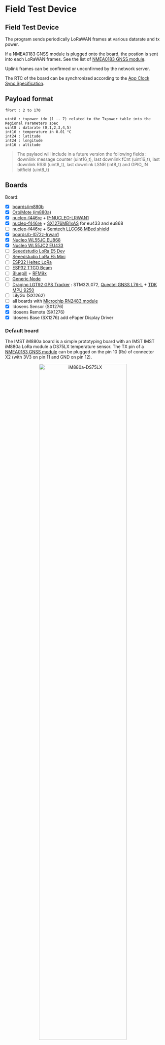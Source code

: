 # Field Test Device

## Field Test Device

The program sends periodically LoRaWAN frames at various datarate and tx power.

If a NMEA0183 GNSS module is plugged onto the board, the postion is sent into each LoRaWAN frames. See the list of [NMEA0183 GNSS module](../gnss_modules.md).

Uplink frames can be confirmed or unconfirmed by the network server.

The RTC of the board can be synchronized according to the [App Clock Sync Specification](https://lora-alliance.org/resource-hub/lorawanr-application-layer-clock-synchronization-specification-v100).

## Payload format

	fPort : 2 to 170
	
	uint8 : txpower idx (1 .. 7) related to the Txpower table into the Regional Parameters spec
	uint8 : datarate (0,1,2,3,4,5)
	int16 : temperature in 0.01 °C
	int24 : latitude
	int24 : longitude
	int16 : altitude


> The paylaod will include in a future version the following fields : downlink message counter (uint16_t), last downlink fCnt (uint16_t), last downlink RSSI (uint8_t), last downlink LSNR (int8_t) and GPIO_IN bitfield (uint8_t)


## Boards

Board:
* [x] [boards/im880b](https://github.com/RIOT-OS/RIOT/tree/master/boards/im880b)
* [x] [OrbiMote (im880a)](https://github.com/CampusIoT/orbimote)
* [x] [nucleo-f446re](https://github.com/RIOT-OS/RIOT/tree/master/boards/nucleo-f446re) + [P-NUCLEO-LRWAN1](https://www.st.com/en/evaluation-tools/p-nucleo-lrwan1.html)
* [x] [nucleo-f446re](https://github.com/RIOT-OS/RIOT/tree/master/boards/nucleo-f446re) + [SX1276MB1xAS](https://os.mbed.com/components/SX1276MB1xAS/) for eu433 and eu868
* [ ] [nucleo-f446re](https://github.com/RIOT-OS/RIOT/tree/master/boards/nucleo-f446re) + [Semtech LLCC68 MBed shield](https://github.com/RIOT-OS/RIOT/tree/master/drivers/sx126x)
* [x] [boards/b-l072z-lrwan1](https://github.com/RIOT-OS/RIOT/tree/master/boards/b-l072z-lrwan1)
* [x] [Nucleo WL55JC EU868](https://github.com/RIOT-OS/RIOT/tree/master/boards/nucleo-wl55jc)
* [x] [Nucleo WL55JC2 EU433](https://github.com/RIOT-OS/RIOT/tree/master/boards/nucleo-wl55jc)
* [ ] [Seeedstudio LoRa E5 Dev](https://github.com/RIOT-OS/RIOT/tree/master/boards/lora-e5-dev)
* [ ] [Seeedstudio LoRa E5 Mini](https://github.com/RIOT-OS/RIOT/tree/master/boards/lora-e5-mini)
* [ ] [ESP32 Heltec LoRa](https://github.com/RIOT-OS/RIOT/tree/master/boards/esp32-heltec-lora32-v2)
* [ ] [ESP32 TTGO Beam](https://github.com/RIOT-OS/RIOT/blob/master/boards/esp32-ttgo-t-beam)
* [ ] [Bluepill](https://github.com/RIOT-OS/RIOT/tree/master/boards/bluepill-stm32f030c8) + [RFM9x](https://learn.adafruit.com/adafruit-rfm69hcw-and-rfm96-rfm95-rfm98-lora-packet-padio-breakouts/arduino-wiring)
* [ ] [Generic Node](https://www.genericnode.com/)
* [ ] [Dragino LGT92 GPS Tracker](https://www.dragino.com/products/lora-lorawan-end-node/item/142-lgt-92.html) : STM32L072, [Quectel GNSS L76-L](https://www.quectel.com/product/gnss-l76-l/) + [TDK MPU 9250](https://invensense.tdk.com/products/motion-tracking/9-axis/mpu-9250/)
* [ ] LilyGo (SX1262)
* [ ] all boards with [Microchip RN2483 module](https://github.com/RIOT-OS/RIOT/tree/master/drivers/rn2xx3)
* [x] Idosens Sensor (SX1276)
* [x] Idosens Remote (SX1276)
* [x] Idosens Base (SX1276) add ePaper Display Driver

### Default board

The IMST iM880a board is a simple prototyping board with an IMST IMST iM880a LoRa module 
a DS75LX temperature sensor. The TX pin of a [NMEA0183 GNSS module](../gnss_modules.md) can be plugged on the pin 10 (Rx) of connector X2 (with 3V3 on pin 11 and GND on pin 12).

<p align="center">
<img src="images/im880a-ds75lx.jpg" alt="iM880a-DS75LX" width="75%"/>
</p>

## Libraries

Packages & Drivers:
* [semtech-loramac](https://github.com/RIOT-OS/RIOT/tree/master/pkg/semtech-loramac)
* [cayenne-lpp](https://github.com/RIOT-OS/RIOT/tree/master/pkg/cayenne-lpp)
* [ds75lx](https://github.com/RIOT-OS/RIOT/tree/master/drivers/ds75lx)

GPS modules:
* [See notes](../gnss_modules.md)

## Build and flash

### Build and flash for Nucleo WL55JC (`BOARD=nucleo-wl55jc`)


Build and flash the firmware
```bash
export RIOTBASE=~/github/RIOT-OS/RIOT
make BOARD=nucleo-wl55jc flash
```

> Remark: The version of `openocd` should be `0.11.0+`

### Build and flash for Nucleo WL55JC2 ISM 433 MHz  (`BOARD=nucleo-wl55jc REGION=EU433`)


Build and flash the firmware
```bash
export RIOTBASE=~/github/RIOT-OS/RIOT
make BOARD=nucleo-wl55jc REGION=EU433 flash
```

> Remark: The version of `openocd` should be `0.11.0+`

### Build and flash for IMST iM880 a and b (`BOARD=im880b`)

Connect the X1 and X2 connectors according to the wiring despicted in the annexes.

Register the endpoint into a LoRaWAN network (public or private) using the DevEUI, the AppEUI and the AppKey (displayed into the console).

Build the firmware
```bash
export RIOTBASE=~/github/RIOT-OS/RIOT
make binfile
```

Connect the board to the STLink according this [tutorial](https://github.com/CampusIoT/tutorial/tree/master/im880a) and then flash the firmware
```bash
export RIOTBASE=~/github/RIOT-OS/RIOT
make flash-only
```

### Build and flash for Seeedstudio LoRa E5 Dev and Mini (`BOARD=lora-e5-dev`)

Build the firmware
```bash
export RIOTBASE=~/github/RIOT-OS/RIOT
make BOARD=lora-e5-dev
```

Connect the board to the SWD connector of the programmer.

Flash : [STM32CubeProgrammer](https://www.st.com/en/development-tools/stm32cubeprog.html) + STLink v2

> NB: The [`seed_lora-e5-mini`](https://gricad-gitlab.univ-grenoble-alpes.fr/thingsat/seed/-/blob/main/seed_lora-e5-mini/README.md?ref_type=heads) board includes 1x [BME680](https://www.bosch-sensortec.com/products/environmental-sensors/gas-sensors/bme680/) and 2x [ADS1115](https://www.ti.com/product/ADS1115)


### Build and flash for Nucleo WL55JC (`BOARD=nucleo-wl55jc`)

TODO

Two boards : Nucleo WL55JC1 (eu868) and Nucleo WL55JC2 (eu433)


### Build and flash for Discovery B-L072Z-LRWAN1 (`BOARD=b-l072z-lrwan1`)

Build and flash the firmware
```bash
export RIOTBASE=~/github/RIOT-OS/RIOT
make BOARD=b-l072z-lrwan1 LORA_DRIVER=sx1276 flash
```

## Setting DEVEUI APPEUI APPKEY

By default, the DevEUI, the AppEUI and the AppKey are forged using the CPU ID of the MCU. However, you can set the DevEUI, the AppEUI and the AppKey of the LoRaWAN endpoint into the `main.c`.

Optional : Configure the following parameters into the program file `main.c` : `FIRST_TX_PERIOD`, `TX_PERIOD`, `DR_INIT`, `ADR_ON`, `DEBUG_ON` and `SECRET`.
```bash
make SECRET=cafebabe02ffffffcafebabe02000001 binfile
```

The AppKey can be recovered from the DevEUI (displayed at startup) and the SECRET (flashed into the firmware) with the command lines below:
```bash
SECRET=cafebabe02000001cafebabe02ffffff                                         
DevEUI=33323431007f1234                                                         
AppEUI=33323431ffffffff                                                        
SHA=$(echo -n $DevEUI$AppEUI$SECRET | xxd -r -p | shasum -b | awk '{print $1}')
AppKey="${SHA:0:32}"
echo $AppKey
```

The DevEUI, the AppEUI and the AppKey can be set by fixing DEVEUI APPEUI APPKEY into the `make` command
```bash
DevEUI=33323431007f1234
AppEUI=33323431ffffffff
AppKey=f482a62f0f1234ac960882a2e25f971b
make DEVEUI=$DevEUI APPEUI=$AppEUI APPKEY=$AppKey binfile
```

## Enable/Disable the GNSS module

Edit Makefile or overload GPS and STD_BAUDRATE default values 
```bash
GPS=0 make
GPS=1 STD_BAUDRATE=9600 make
GPS=1 STD_BAUDRATE=56700 make
```

> if GPS is enabled, the console baudrate is 9600 b/s and not by default 115200 b/s.

## Enable/Disable the region duty cycle

The region duty cycle can be enabled or disabled in the region file in `bin/pkg/im880b/semtech-loramac/src/mac/region`.

For instance, `~/github/RIOT-OS/RIOT/build/pkg/semtech-loramac/src/mac/region/RegionEU868.h` for region `EU868`

Enable region duty cycle
```c
#define EU868_DUTY_CYCLE_ENABLED                    1
```

Disable region duty cycle
```c
#define EU868_DUTY_CAAYCLE_ENABLED                    0
```

## Console
Connect the board TX pin to USBSerial port and then configure and start `minicom` or `Pyterm` or `tio`.

> if GPS is enabled, the baudrate is 9600 b/s. Else the baudrate is 115200 b/s.

```bash
ll /dev/tty.*
make term
```

or

```bash
ll /dev/tty.*
minicom -s
```

or
```bash
brew install tio
tio -L
tio -b 115200 -m INLCRNL /dev/tty.usbserial-142xxx
```



## Downlink

The application can send a downlink message to the endpoint throught your network server.

Downlink payload can be used for
* sending an ASCII message (port = 1)
* setting the realtime clock of the endpoint (port = 2)
* setting the tx period of the data (port = 3)

### Setup
For CampusIoT:
```bash
ORGID=<YOUR_ORG_ID>
BROKER=lns.campusiot.imag.fr
MQTTUSER=org-$ORGID
MQTTPASSWORD=<YOUR_ORG_TOKEN>
applicationID=1
devEUI=33323431007f1234
```

### sending an ASCII message
```bash
PORT=1
mosquitto_pub -h $BROKER -u $MQTTUSER -P $MQTTPASSWORD -t "application/$applicationID/device/$devEUI/tx" -m '{"reference": "abcd1234","confirmed": true, "fPort": '$PORT',"data":"SGVsbG8gQ2FtcHVzSW9UICE="}'
```

The output on the console is:
```bash
main(): This is RIOT! (Version: 2020.04-devel-1660-gb535c)
Secret:cafebabe02000001cafebabe02ffffff                                         
DevEUI:33323431007f1234                                                         
AppEUI:33323431ffffffff                                                         
AppKey:f482a62f0f1234ac960882a2e25f971b                                         
Starting join procedure: dr=5                                                   
Join procedure succeeded                                                        
Sending LPP payload with : T: 22.75                                             
Received ACK from network                                                       
Sending LPP payload with : T: 22.75                                             
Data received: Hello CampusIoT !, port: 1                                      
Received ACK from network                                                       
```

### setting the tx period of the data

```bash
PORT=3
mosquitto_pub -h $BROKER -u $MQTTUSER -P $MQTTPASSWORD -t "application/$applicationID/device/$devEUI/tx" -m '{"reference": "abcd1234","confirmed": true, "fPort": '$PORT',"data":"PAA="}'
```
> The new tx period is 60 seconds (3C00)
> The epoch is a unsigned 16 bit-long integer (big endian)

The output on the console is:
```bash
...
Sending LPP payload with : T: 22.75                                
Data received: tx_period=60, port: 3                                            
Received ACK from network                                                       
```

### Setting the realtime clock of the endpoint
```bash
PORT=202
PAYLOAD=FE0BF6FB4B
mosquitto_pub -h $BROKER -u $MQTTUSER -P $MQTTPASSWORD -t "application/$applicationID/device/$devEUI/tx" -m '{"reference": "abcd1234","confirmed": true, "fPort": '$PORT',"data":"/gv2+0s="}'
```

> The time is the number of seconds since 06/01/1980 (GPS start time). It is unsigned 32 bit-long integer (big endian) LSBF 

The output on the console is:
```bash
...
Received ACK from network                                                                                 
Current RTC time :   2020-05-24 15:03:09                                                                  
Last correction  :   2020-05-24 15:00:49                                                                  
Read temperature= 25.00                                                                                   
app_clock_process_downlink                                                                                
X_APP_CLOCK_CID_AppTimeSetReq                                                                             
Current time    :   2020-05-24 15:03:44                                                                   
RTC time fixed  :   2020-05-24 16:08:43                                                                   
sent_buffer:                                                                                              
```

> Remark: Chirpstack implements the [App Clock Sync Specification](https://lora-alliance.org/resource-hub/lorawanr-application-layer-clock-synchronization-specification-v100). The synchronization is done at the LNS level.


### Rebooting on downlink

The application can send a reboot downlink message to the endpoint throught your network server.

* Send a downlink message on port 64 reboots the board immedialy
* Send a downlink message on port 65 reboots the board after 1 minute
* Send a downlink message on port 66 reboots the board after 1 hour

## Annexes

## TODO
* [ ] Add a downlink message counter (uint16_t), the last downlink fCnt (uint16_t), last downlink RSSI (uint8_t), last downlink LSNR (int8_t) and GPIO_IN bitfield (uint8_t)  into the uplink payload
* [x] Downlink for configuring TxPeriod
* [ ] Downlink for reading GPIO_IN
* [ ] Downlink for setting GPIO_OUT (set or clear) for actuator control
* [ ] Downlink for configuring the DRPWSZ_SEQUENCE
* [ ] Downlink for configuring Confirmation
* [ ] Downlink for rejoining (see Certification Test)
* [ ] Downlink for setting ADR (see Certification Test)
* [ ] Class C endpoint -> `semtech_loramac_set_class(&loramac, LORAMAC_CLASS_C);
* [ ] Class B endpoint -> `semtech_loramac_set_class(&loramac, LORAMAC_CLASS_B);`
* [ ] Multiple ABP endpoints with DEVADDRS define
* [x] Reboot downlink message.
* [ ] Send a confirmed uplink message for confirming the reboot
 
## Base64 utils
Encode base64
```bash
echo 'Hello CampusIoT' | base64
echo '414243442045464748' | xxd -r -p | base64
```

Decode base64
```bash
echo SGVsbG8gQ2FtcHVzSW9UCg== | base64 -d
echo QUJDRCBFRkdI | base64 -d
```

### IMST iM880a DS75LX Connectors

<p align="center">
<img src="images/im880a-ds75lx.jpg" alt="iM880a-DS75LX" width="75%"/>
</p>

![Connector X1](https://github.com/CampusIoT/tutorial/blob/master/im880a/figs/CH340G-to-X2.png)

Connector X1

![Connector X2](https://raw.githubusercontent.com/CampusIoT/tutorial/master/im880a/figs/JTAG-to-X1.png)

Connector X2

> Note: if you do not have an ST-Link v2 flasher, you can use the ST-Link part of a Nucleo board and connect the first 5 pins of the [CN4 SWD connector](https://www.st.com/content/ccc/resource/technical/document/user_manual/98/2e/fa/4b/e0/82/43/b7/DM00105823.pdf/files/DM00105823.pdf/jcr:content/translations/en.DM00105823.pdf) to the X1 connector of the IMST im880 board:


|Nucleo CN4 SWD                            | IMST X1 | Color |
|------------------------------------------|----|------------|
| Pin 1: VDD_TARGET (VDD from application) | 15 | Red        |
| Pin 2: SWCLK (clock)                     | 1  | Brown      |
| Pin 3: GND (ground)                      | 16 | Black/Blue |
| Pin 4: SWDIO (SWD data input/output)     | 2  | Green      |
| Pin 5: NRST (RESET of target STM32)      | 5  | Yellow     |



